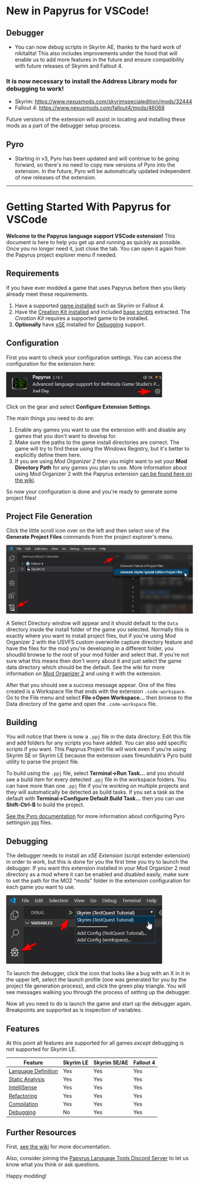 # New in Papyrus for VSCode!

## Debugger

-   You can now debug scripts in Skyrim AE, thanks to the hard work of nikitalita! This also includes improvements under the hood that will enable us to add more features in the future and ensure compatibility with future releases of Skyrim and Fallout 4.

### It is now necessary to install the Address Library mods for debugging to work!

-   Skyrim: https://www.nexusmods.com/skyrimspecialedition/mods/32444
-   Fallout 4: https://www.nexusmods.com/fallout4/mods/46068

Future versions of the extension will assist in locating and installing these mods as a part of the debugger setup process.

## Pyro

-   Starting in v3, Pyro has been updated and will continue to be going forward, so there's no need to copy new versions of Pyro into the extension. In the future, Pyro will be automatically updated independent of new releases of the extension.

---

# Getting Started With Papyrus for VSCode

**Welcome to the Papyrus language support VSCode extension!** This document is here to help you get up and running as quickly as possible. Once you no longer need it, just close the tab. You can open it again from the Papyrus project explorer menu if needed.

## Requirements

If you have ever modded a game that uses Papyrus before then you likely already meet these requirements.

1. Have a supported [game installed](https://github.com/joelday/papyrus-lang/wiki/Game#installation) such as Skyrim or Fallout 4.
2. Have the [Creation Kit installed](https://github.com/joelday/papyrus-lang/wiki/Creation-Kit#installation) and included [base scripts](https://github.com/joelday/papyrus-lang/wiki/Glossary#base-script) extracted. The _Creation Kit_ requires a supported game to be installed.
3. **Optionally** have [xSE](https://github.com/joelday/papyrus-lang/wiki/Glossary#script-extender-xse-skse-f4se) installed for [Debugging](https://github.com/joelday/papyrus-lang/wiki/Debugging) support.

## Configuration

First you want to check your configuration settings. You can access the configuration for the extension here:

![Config](config.jpg)

Click on the gear and select **Configure Extension Settings**.

The main things you need to do are:

1. Enable any games you want to use the extension with and disable any games that you don't want to develop for.
2. Make sure the paths to the game install directories are correct. The game will try to find these using the Windows Registry, but it's better to explicitly define them here.
3. If you are using _Mod Organizer 2_ then you might want to set your **Mod Directory Path** for any games you plan to use. More information about using Mod Organizer 2 with the Papyrus extension [can be found here on the wiki](https://github.com/joelday/papyrus-lang/wiki/Using-Mod-Organizer-2).

So now your configuration is done and you're ready to generate some project files!

## Project File Generation

Click the little scroll icon over on the left and then select one of the **Generate Project Files** commands from the project explorer's menu.

![Menus](menus.jpg)

A Select Directory window will appear and it should default to the `Data` directory inside the install folder of the game you selected. Normally this is exactly where you want to install project files, but if you're using Mod Organizer 2 with the USVFS custom overwirite capture directory feature and have the files for the mod you're developing in a different folder, you shoudld browse to the root of your mod folder and select that. If you're not sure what this means then don't worry about it and just select the game data directory which should be the default. See the wiki for more information on [Mod Organizer 2](https://github.com/joelday/papyrus-lang/wiki/Using-Mod-Organizer-2) and using it with the extension.

After that you should see a success message appear. One of the files created is a Workspace file that ends with the extension `.code-workspace`. Go to the File menu and select **File->Open Workspace...** then browse to the Data directory of the game and open the `.code-workspace` file.

## Building

You will notice that there is now a `.ppj` file in the data directory. Edit this file and add folders for any scripts you have added. You can also add specific scripts if you want. This Papyrus Project file will work even if you're using Skyrim SE or Skyrim LE because the extension uses fireundubh's Pyro build utility to parse the project file.

To build using the `.ppj` file, select **Terminal->Run Task...** and you should see a build item for every detected `.ppj` file in the workspace folders. You can have more than one `.ppj` file if you're working on multiple projects and they will automatically be detected as build tasks. If you set a task as the default with **Terminal->Configure Default Build Task...** then you can use **Shift-Ctrl-B** to build the project.

[See the Pyro documentation](https://wiki.fireundubh.com/pyro) for more information about configuring Pyro settingsin ppj files.

## Debugging

The debugger needs to install an _xSE Extension_ (script extender extension) in order to work, but this is done for you the first time you try to launch the debugger. If you want this extension installed in your Mod Organizer 2 mod directory as a mod where it can be enabled and disabled easily, make sure to set the path for the MO2 "mods" folder in the extension configuration for each game you want to use.

![Debugging](debugging.jpg)

To launch the debugger, click the icon that looks like a bug with an X in it in the upper left, select the launch profile (one was generated for you by the project file generation process), and click the green play triangle. You will see messages walking you through the process of setting up the debugger.

Now all you need to do is launch the game and start up the debugger again. Breakpoints are supported as is inspection of variables.

## Features

At this point all features are supported for all games _except_ debugging is not supported for Skyrim LE.

| Feature                                                                                 | Skyrim LE | Skyrim SE/AE | Fallout 4 |
| --------------------------------------------------------------------------------------- | --------- | ------------ | --------- |
| [Language Definition](https://github.com/joelday/papyrus-lang/wiki/Language-Definition) | Yes       | Yes          | Yes       |
| [Static Analysis](https://github.com/joelday/papyrus-lang/wiki/Static-Analysis)         | Yes       | Yes          | Yes       |
| [IntelliSense](https://github.com/joelday/papyrus-lang/wiki/IntelliSense)               | Yes       | Yes          | Yes       |
| [Refactoring](https://github.com/joelday/papyrus-lang/wiki/Refactoring)                 | Yes       | Yes          | Yes       |
| [Compilation](https://github.com/joelday/papyrus-lang/wiki/Compilation)                 | Yes       | Yes          | Yes       |
| [Debugging](https://github.com/joelday/papyrus-lang/wiki/Debugging)                     | No        | Yes          | Yes       |

## Further Resources

First, [see the wiki](https://github.com/joelday/papyrus-lang/wiki) for more documentation.

Also, consider joining the [Papyrus Language Tools Discord Server](https://discord.gg/upNN3TJ) to let us know what you think or ask questions.

Happy modding!
